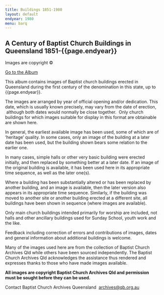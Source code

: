 ```yaml
---
title: Buildings 1851-1980
layout: default
endyear: 1980
menu: barq
---
```


## A Century of Baptist Church Buildings in Queensland 1851-{{page.endyear}}

Images are copyright ©

  

[Go to the Album](/barq/churches100years/)

  

This album contains images of Baptist church buildings erected in Queensland during the first century of the denomination in this state, up to {{page.endyear}}.

The images are arranged by year of official opening and/or dedication. This date, which is usually known precisely, may vary from the date of erection,  although both dates would normally be close together.  Only church buildings for which images suitable for display in this format are obtainable are shown here.

In general, the earliest available image has been used, some of which are of ‘heritage’ quality. In some cases, only an image of the building at a later date has been used, but the building shown bears some relation to the earlier one.

In many cases, simple halls or other very basic building were erected initially, and then replaced by something better at a later date. If an image of the original building is available, it has been used here in its appropriate time sequence, as well as the later one(s).

Where a building has been substantially altered or has been replaced by another building, and an image is available, then the later version also appears in its appropriate time sequence. Similarly, if the building was moved to another site or another building erected at a different site, all buildings have been shown in sequence (where images are available).

Only main church buildings intended primarily for worship are included, not halls and other ancillary buildings used for Sunday School, youth work and the like. 

Feedback including correction of errors and contributions of images, dates and general information about additional buildings is welcome.

Many of the images used here are from the collection of Baptist Church Archives Qld while others have been sourced independently. The Baptist Church Archives Qld acknowledges the assistance thus rendered and expresses thanks to those who have made images available.

**All images are copyright Baptist Church Archives Qld and permission must be sought before they can be used.**

Contact Baptist Church Archives Queensland  [archives@qb.org.au](mailto:archives@qb.org.au?subject=Feedback%20from%20Website%20-%20church%20buildings)